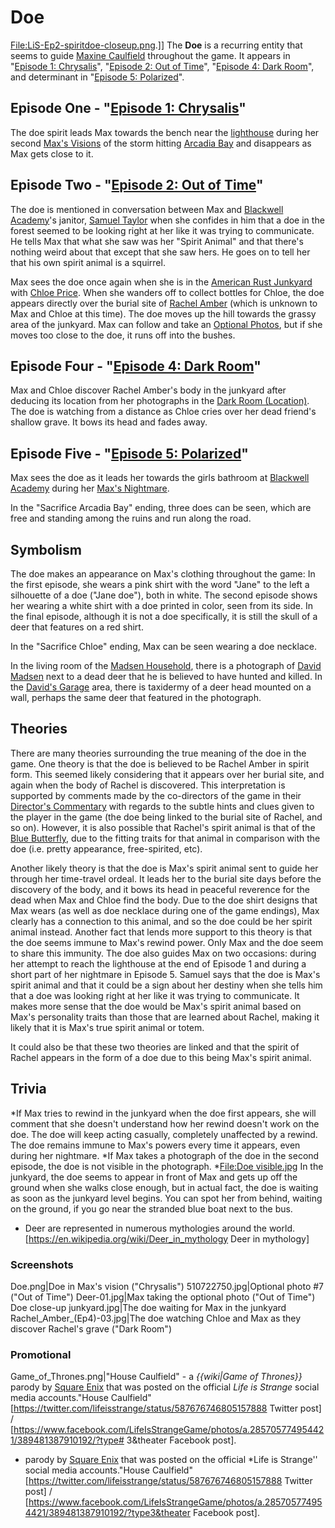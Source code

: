 #  Doe 

[File:LiS-Ep2-spiritdoe-closeup.png](250px.md).]]
The **Doe** is a recurring entity that seems to guide [Maxine Caulfield](max_caulfield.md) throughout the game. It appears in "[Episode 1: Chrysalis](chrysalis.md)", "[Episode 2: Out of Time](out_of_time.md)", "[Episode 4: Dark Room](dark_room.md)", and determinant in "[Episode 5: Polarized](polarized.md)".

##  Episode One - "[Episode 1: Chrysalis](chrysalis.md)" 
The doe spirit leads Max towards the bench near the [lighthouse](lighthouse.md) during her second [Max's Visions](vision.md) of the storm hitting [Arcadia Bay](arcadia_bay.md) and disappears as Max gets close to it.

##  Episode Two - "[Episode 2: Out of Time](out_of_time.md)" 
The doe is mentioned in conversation between Max and [Blackwell Academy](blackwell_academy.md)'s janitor, [Samuel Taylor](samuel_taylor.md) when she confides in him that a doe in the forest seemed to be looking right at her like it was trying to communicate. He tells Max that what she saw was her "Spirit Animal" and that there's nothing weird about that except that she saw hers. He goes on to tell her that his own spirit animal is a squirrel.

Max sees the doe once again when she is in the [American Rust Junkyard](junkyard.md) with [Chloe Price](chloe_price.md). When she wanders off to collect bottles for Chloe, the doe appears directly over the burial site of [Rachel Amber](rachel_amber.md) (which is unknown to Max and Chloe at this time). The doe moves up the hill towards the grassy area of the junkyard. Max can follow and take an [Optional Photos](optional_photo.md), but if she moves too close to the doe, it runs off into the bushes.

##  Episode Four - "[Episode 4: Dark Room](dark_room.md)" 
Max and Chloe discover Rachel Amber's body in the junkyard after deducing its location from her photographs in the [Dark Room (Location)](dark_room.md). The doe is watching from a distance as Chloe cries over her dead friend's shallow grave. It bows its head and fades away.

##  Episode Five - "[Episode 5: Polarized](polarized.md)" 
Max sees the doe as it leads her towards the girls bathroom at [Blackwell Academy](blackwell.md) during her [Max's Nightmare](nightmare.md).

In the "Sacrifice Arcadia Bay" ending, three does can be seen, which are free and standing among the ruins and run along the road.

##  Symbolism 
The doe makes an appearance on Max's clothing throughout the game: In the first episode, she wears a pink shirt with the word "Jane" to the left a silhouette of a doe ("Jane doe"), both in white. The second episode shows her wearing a white shirt with a doe printed in color, seen from its side. In the final episode, although it is not a doe specifically, it is still the skull of a deer that features on a red shirt.

In the "Sacrifice Chloe" ending, Max can be seen wearing a doe necklace.

In the living room of the [Madsen Household](madsen_household.md), there is a photograph of [David Madsen](david_madsen.md) next to a dead deer that he is believed to have hunted and killed. In the [David's Garage](garage.md) area, there is taxidermy of a deer head mounted on a wall, perhaps the same deer that featured in the photograph.

##  Theories 
There are many theories surrounding the true meaning of the doe in the game. One theory is that the doe is believed to be Rachel Amber in spirit form. This seemed likely considering that it appears over her burial site, and again when the body of Rachel is discovered. This interpretation is supported by comments made by the co-directors of the game in their [Director's Commentary](commentary.md) with regards to the subtle hints and clues given to the player in the game (the doe being linked to the burial site of Rachel, and so on). 
However, it is also possible that Rachel's spirit animal is that of the [Blue Butterfly](blue_butterfly.md), due to the fitting traits for that animal in comparison with the doe (i.e. pretty appearance, free-spirited, etc).

Another likely theory is that the doe is Max's spirit animal sent to guide her through her time-travel ordeal. It leads her to the burial site days before the discovery of the body, and it bows its head in peaceful reverence for the dead when Max and Chloe find the body. Due to the doe shirt designs that Max wears (as well as doe necklace during one of the game endings), Max clearly has a connection to this animal, and so the doe could be her spirit animal instead. Another fact that lends more support to this theory is that the doe seems immune to Max's rewind power. Only Max and the doe seem to share this immunity. The doe also guides Max on two occasions: during her attempt to reach the lighthouse at the end of Episode 1 and during a short part of her nightmare in Episode 5. Samuel says that the doe is Max's spirit animal and that it could be a sign about her destiny when she tells him that a doe was looking right at her like it was trying to communicate. It makes more sense that the doe would be Max's spirit animal based on Max's personality traits than those that are learned about Rachel, making it likely that it is Max's true spirit animal or totem.

It could also be that these two theories are linked and that the spirit of Rachel appears in the form of a doe due to this being Max's spirit animal.

##  Trivia 
*If Max tries to rewind in the junkyard when the doe first appears, she will comment that she doesn't understand how her rewind doesn't work on the doe. The doe will keep acting casually, completely unaffected by a rewind. The doe remains immune to Max's powers every time it appears, even during her nightmare.
*If Max takes a photograph of the doe in the second episode, the doe is not visible in the photograph.
*[File:Doe visible.jpg](thumb.md) In the junkyard, the doe seems to appear in front of Max and gets up off the ground when she walks close enough, but in actual fact, the doe is waiting as soon as the junkyard level begins. You can spot her from behind, waiting on the ground, if you go near the stranded blue boat next to the bus.
* Deer are represented in numerous mythologies around the world.[https://en.wikipedia.org/wiki/Deer_in_mythology Deer in mythology]

###  Screenshots 

Doe.png|Doe in Max's vision ("Chrysalis")
510722750.jpg|Optional photo #7 ("Out of Time")
Deer-01.jpg|Max taking the optional photo ("Out of Time")
Doe close-up junkyard.jpg|The doe waiting for Max in the junkyard
Rachel_Amber_(Ep4)-03.jpg|The doe watching Chloe and Max as they discover Rachel's grave ("Dark Room")

###  Promotional 

Game_of_Thrones.png|"House Caulfield" - a *{{wiki|Game of Thrones}}* parody by [Square Enix](square_enix.md) that was posted on the official *Life is Strange* social media accounts."House Caulfield" [https://twitter.com/lifeisstrange/status/587676746805157888 Twitter post] / [https://www.facebook.com/LifeIsStrangeGame/photos/a.285705774954421/389481387910192/?type# 3&theater Facebook post].

* parody by [Square Enix](square_enix.md) that was posted on the official *Life is Strange'' social media accounts."House Caulfield" [https://twitter.com/lifeisstrange/status/587676746805157888 Twitter post] / [https://www.facebook.com/LifeIsStrangeGame/photos/a.285705774954421/389481387910192/?type3&theater Facebook post].

